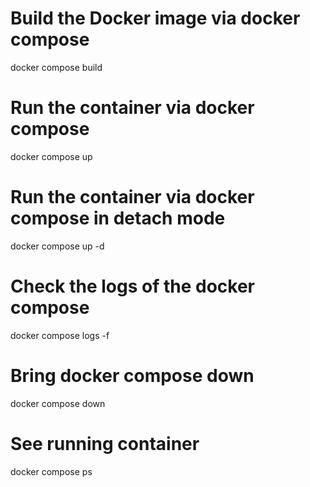 # Build the Docker image via docker compose
docker compose build

# Run the container via docker compose
docker compose up

# Run the container via docker compose in detach mode
docker compose up -d

# Check the logs of the docker compose
docker compose logs -f

# Bring docker compose down
docker compose down

# See running container
docker compose ps
